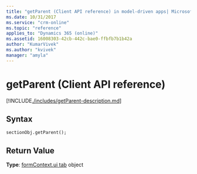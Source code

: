 ```yaml
---
title: "getParent (Client API reference) in model-driven apps| MicrosoftDocs"
ms.date: 10/31/2017
ms.service: "crm-online"
ms.topic: "reference"
applies_to: "Dynamics 365 (online)"
ms.assetid: 16008303-42cb-442c-bae0-ffbfb7b1b42a
author: "KumarVivek"
ms.author: "kvivek"
manager: "amyla"
---
```

# getParent (Client API reference)



[!INCLUDE[./includes/getParent-description.md](./includes/getParent-description.md)]

## Syntax

`sectionObj.getParent();`

## Return Value

**Type**: [formContext.ui tab](../formContext-ui-tabs.md) object


